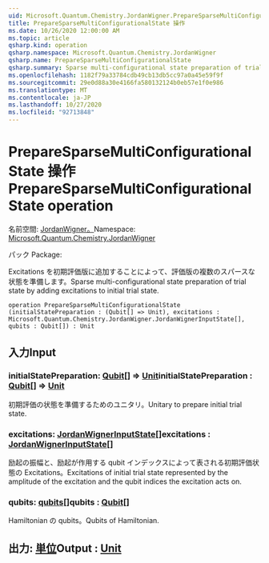 ```yaml
---
uid: Microsoft.Quantum.Chemistry.JordanWigner.PrepareSparseMultiConfigurationalState
title: PrepareSparseMultiConfigurationalState 操作
ms.date: 10/26/2020 12:00:00 AM
ms.topic: article
qsharp.kind: operation
qsharp.namespace: Microsoft.Quantum.Chemistry.JordanWigner
qsharp.name: PrepareSparseMultiConfigurationalState
qsharp.summary: Sparse multi-configurational state preparation of trial state by adding excitations to initial trial state.
ms.openlocfilehash: 1182f79a33784cdb49cb13db5cc97a0a45e59f9f
ms.sourcegitcommit: 29e0d88a30e4166fa580132124b0eb57e1f0e986
ms.translationtype: MT
ms.contentlocale: ja-JP
ms.lasthandoff: 10/27/2020
ms.locfileid: "92713848"
---
```

# <a name="preparesparsemulticonfigurationalstate-operation"></a><span data-ttu-id="78098-102">PrepareSparseMultiConfigurationalState 操作</span><span class="sxs-lookup"><span data-stu-id="78098-102">PrepareSparseMultiConfigurationalState operation</span></span>

<span data-ttu-id="78098-103">名前空間: [JordanWigner。](xref:Microsoft.Quantum.Chemistry.JordanWigner)</span><span class="sxs-lookup"><span data-stu-id="78098-103">Namespace: [Microsoft.Quantum.Chemistry.JordanWigner](xref:Microsoft.Quantum.Chemistry.JordanWigner)</span></span>

<span data-ttu-id="78098-104">パック [](https://nuget.org/packages/)</span><span class="sxs-lookup"><span data-stu-id="78098-104">Package: [](https://nuget.org/packages/)</span></span>


<span data-ttu-id="78098-105">Excitations を初期評価版に追加することによって、評価版の複数のスパースな状態を準備します。</span><span class="sxs-lookup"><span data-stu-id="78098-105">Sparse multi-configurational state preparation of trial state by adding excitations to initial trial state.</span></span>

```qsharp
operation PrepareSparseMultiConfigurationalState (initialStatePreparation : (Qubit[] => Unit), excitations : Microsoft.Quantum.Chemistry.JordanWigner.JordanWignerInputState[], qubits : Qubit[]) : Unit
```


## <a name="input"></a><span data-ttu-id="78098-106">入力</span><span class="sxs-lookup"><span data-stu-id="78098-106">Input</span></span>

### <a name="initialstatepreparation--qubit--unit"></a><span data-ttu-id="78098-107">initialStatePreparation: [Qubit](xref:microsoft.quantum.lang-ref.qubit)[] => [Unit](xref:microsoft.quantum.lang-ref.unit)</span><span class="sxs-lookup"><span data-stu-id="78098-107">initialStatePreparation : [Qubit](xref:microsoft.quantum.lang-ref.qubit)[] => [Unit](xref:microsoft.quantum.lang-ref.unit)</span></span> 

<span data-ttu-id="78098-108">初期評価の状態を準備するためのユニタリ。</span><span class="sxs-lookup"><span data-stu-id="78098-108">Unitary to prepare initial trial state.</span></span>


### <a name="excitations--jordanwignerinputstate"></a><span data-ttu-id="78098-109">excitations: [JordanWignerInputState](xref:Microsoft.Quantum.Chemistry.JordanWigner.JordanWignerInputState)[]</span><span class="sxs-lookup"><span data-stu-id="78098-109">excitations : [JordanWignerInputState](xref:Microsoft.Quantum.Chemistry.JordanWigner.JordanWignerInputState)[]</span></span>

<span data-ttu-id="78098-110">励起の振幅と、励起が作用する qubit インデックスによって表される初期評価状態の Excitations。</span><span class="sxs-lookup"><span data-stu-id="78098-110">Excitations of initial trial state represented by the amplitude of the excitation and the qubit indices the excitation acts on.</span></span>


### <a name="qubits--qubit"></a><span data-ttu-id="78098-111">qubits: [qubits](xref:microsoft.quantum.lang-ref.qubit)[]</span><span class="sxs-lookup"><span data-stu-id="78098-111">qubits : [Qubit](xref:microsoft.quantum.lang-ref.qubit)[]</span></span>

<span data-ttu-id="78098-112">Hamiltonian の qubits。</span><span class="sxs-lookup"><span data-stu-id="78098-112">Qubits of Hamiltonian.</span></span>



## <a name="output--unit"></a><span data-ttu-id="78098-113">出力: [単位](xref:microsoft.quantum.lang-ref.unit)</span><span class="sxs-lookup"><span data-stu-id="78098-113">Output : [Unit](xref:microsoft.quantum.lang-ref.unit)</span></span>

